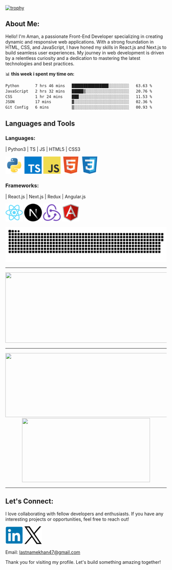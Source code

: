 [![trophy](https://github-profile-trophy.vercel.app/?username=LastNameKhan&title=Stars,Followers,Commits,Repositories,MultipleLang,PullRequest&theme=onedark)](https://github.com/ryo-ma/github-profile-trophy)

## About Me: 
Hello! 
I'm Aman, a passionate Front-End Developer specializing in creating dynamic and responsive web applications. With a strong foundation in HTML, CSS, and JavaScript, I have honed my skills in React.js and Next.js to build seamless user experiences. My journey in web development is driven by a relentless curiosity and a dedication to mastering the latest technologies and best practices.

📊 **this week i spent my time on:**
<!--START_SECTION:waka-->

```txt
Python       7 hrs 46 mins   ████████████████░░░░░░░░░   63.63 %
JavaScript   2 hrs 32 mins   █████▒░░░░░░░░░░░░░░░░░░░   20.76 %
CSS          1 hr 24 mins    ███░░░░░░░░░░░░░░░░░░░░░░   11.53 %
JSON         17 mins         ▓░░░░░░░░░░░░░░░░░░░░░░░░   02.36 %
Git Config   6 mins          ▒░░░░░░░░░░░░░░░░░░░░░░░░   00.93 %
```

## Languages and Tools 
<div>

### Languages:
| Python3 | TS | JS | HTML5 | CSS3

<img src="https://github.com/devicons/devicon/blob/master/icons/python/python-original.svg" title="Python"  alt="Python" width="55" height="55"/>   <img src="https://github.com/devicons/devicon/blob/master/icons/typescript/typescript-original.svg" title="typescript"  alt="C" width="55" height="55"/>   <img src="https://github.com/devicons/devicon/blob/master/icons/javascript/javascript-original.svg" title="JavaScript" alt="JavaScript" width="55" height="55"/> 
<img src="https://github.com/devicons/devicon/blob/master/icons/html5/html5-original.svg" title="html5"  alt="html5" width="55" height="55"/> 
<img src="https://github.com/devicons/devicon/blob/master/icons/css3/css3-original.svg" title="css3"  alt="css3" width="55" height="55"/>

### Frameworks:
| React.js | Next.js | Redux | Angular.js

<img src="https://github.com/devicons/devicon/blob/master/icons/react/react-original.svg" title="react"  alt="react" width="55" height="55"/>
<img src="https://github.com/devicons/devicon/blob/master/icons/nextjs/nextjs-original.svg" title="nextjs"  alt="nextjs" width="55" height="55"/>
<img src="https://github.com/devicons/devicon/blob/master/icons/redux/redux-original.svg" title="redux"  alt="redux" width="55" height="55"/>
<img src="https://github.com/devicons/devicon/blob/master/icons/angularjs/angularjs-original.svg" title="angularjs"  alt="angularjs" width="55" height="55"/>

<p align="center">
 <img width="1000" src="./github-snake.svg" alt="snake"/>
</p>

---

  
<p align="center">
  <img width="800" height="220" src="https://streak-stats.demolab.com?user=LastNameKhan&theme=highcontrast&hide_border=true&border_radius=5&card_width=800">
</p>


---

<p align="center">
  <img width="600" height="200" src="https://github-readme-stats.vercel.app/api?username=LastNameKhan&show_icons=true&theme=vision-friendly-dark">
  <img width="400" height="200" src="https://github-readme-stats.vercel.app/api/top-langs/?username=LastNameKhan&size_weight=0.15&count_weight=0.5&layout=compact&theme=vision-friendly-dark">
</p>

---

## Let's Connect:
I love collaborating with fellow developers and enthusiasts. If you have any interesting projects or opportunities, feel free to reach out!

<a href="https://www.linkedin.com/in/aman-khan-5295a417b/" target="_blank"><img src="https://github.com/devicons/devicon/blob/master/icons/linkedin/linkedin-original.svg" title="linkedin"  alt="linkedin" width="55" height="55"/></a>
<a href="https://x.com/last_name_khan" target="_blank"><img src="https://github.com/devicons/devicon/blob/master/icons/twitter/twitter-original.svg" title="twitter"  alt="twitter" width="55" height="55"/></a>

Email: <a href="mailto:lastnamekhan47@gmail.com" target="_blank">lastnamekhan47@gmail.com</a>

Thank you for visiting my profile. Let's build something amazing together!



